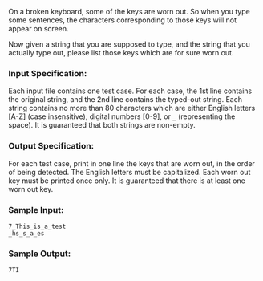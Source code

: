 <!-- Title
Broken Keyboard (20)
-->
On a broken keyboard, some of the keys are worn out. So when you type some
sentences, the characters corresponding to those keys will not appear on
screen.

Now given a string that you are supposed to type, and the string that you
actually type out, please list those keys which are for sure worn out.

### Input Specification:

Each input file contains one test case. For each case, the 1st line contains
the original string, and the 2nd line contains the typed-out string. Each
string contains no more than 80 characters which are either English letters
[A-Z] (case insensitive), digital numbers [0-9], or `_` (representing the
space). It is guaranteed that both strings are non-empty.

### Output Specification:

For each test case, print in one line the keys that are worn out, in the order
of being detected. The English letters must be capitalized. Each worn out key
must be printed once only. It is guaranteed that there is at least one worn
out key.

### Sample Input:

    
    
    7_This_is_a_test
    _hs_s_a_es
    

### Sample Output:

    
    
    7TI
    

